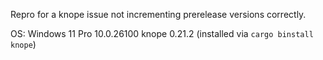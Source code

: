Repro for a knope issue not incrementing prerelease versions correctly.

OS: Windows 11 Pro 10.0.26100
knope 0.21.2 (installed via `cargo binstall knope`)
